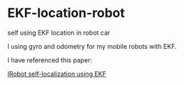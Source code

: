 # EKF-location-robot
self using EKF location in robot car

I using gyro and odometry for my mobile robots with EKF.

I have referenced this paper:

[IRobot self-localization using EKF](https://ieeexplore.ieee.org/document/7831929)